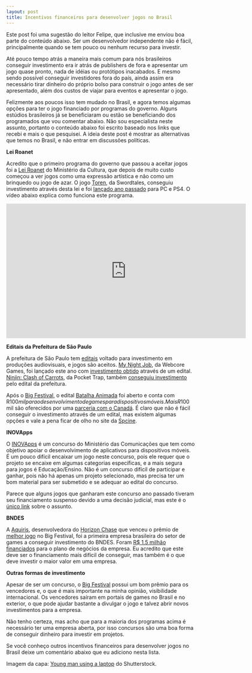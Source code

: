 ```yaml
---
layout: post
title: Incentivos financeiros para desenvolver jogos no Brasil
---
```


Este post foi uma sugestão do leitor Felipe, que inclusive me enviou boa parte do conteúdo abaixo. Ser um desenvolvedor independente não é fácil, principalmente quando se tem pouco ou nenhum recurso para investir.

Até pouco tempo atrás a maneira mais comum para nós brasileiros conseguir investimento era ir atrás de publishers de fora e apresentar um jogo quase pronto, nada de idéias ou protótipos inacabados. E mesmo sendo possível conseguir investidores fora do país, ainda assim era necessário tirar dinheiro do próprio bolso para construir o jogo antes de ser apresentado, além dos custos de viajar para eventos e apresentar o jogo.

Felizmente aos poucos isso tem mudado no Brasil, e agora temos algumas opções para ter o jogo financiado por programas do governo. Alguns estúdios brasileiros já se beneficiaram ou estão se beneficiando dos programados que vou comentar abaixo. Não sou especialista neste assunto, portanto o conteúdo abaixo foi escrito baseado nos links que recebi e mais o que pesquisei. A ideia deste post é mostrar as alternativas que temos no Brasil, e não entrar em discussões políticas.

**Lei Roanet**

Acredito que o primeiro programa do governo que passou a aceitar jogos foi a [Lei Roanet](http://www.planalto.gov.br/ccivil_03/leis/L8313cons.htm) do Ministério da Cultura, que depois de muito custo começou a ver jogos como uma expressão artística e não como um brinquedo ou jogo de azar. O jogo [Toren](http://toren-game.com/), da Swordtales, conseguiu investimento através desta lei e foi [lançado ano passado](http://br.ign.com/brasil/3789/interview/superproducao-brasileira-game-toren-e-lancado-apos-quatro-an) para PC e PS4. O vídeo abaixo explica como funciona este programa.

<iframe width="640" height="360" src="https://www.youtube.com/embed/7S8dAS9w-bk" frameborder="0" allowfullscreen></iframe>

**Editais da Prefeitura de São Paulo**

A prefeitura de São Paulo tem [editais](https://spcine.wordpress.com/editais/investimento/) voltado para investimento em produções audiovisuais, e jogos são aceitos. [My Night Job](http://www.mynightjobgame.com/), da Webcore Games, foi lançado este ano com [investimento obtido](http://overloadr.com.br/noticias/2015/08/contemplado-em-edital-da-prefeitura-de-sao-paulo-my-night-job-sera-lancado-para-ps4/) através de um edital. [Ninjin: Clash of Carrots](http://www.pocket-trap.com/clash-of-carrots.html), da Pocket Trap, também [conseguiu investimento](http://overloadr.com.br/especiais/reportagens/2014/09/os-paulistas-da-pocket-trap-e-realizacao-de-um-sonho-levar-ninjin-2-tgs/) pelo edital da prefeitura.

Após o [Big Festival](https://spcine.wordpress.com/2016/06/27/big-festival-traz-games-de-48-paises-ao-ccsp/), o edital [Batalha Animada](https://spcine.wordpress.com/2016/07/01/games-animacao-spcine-investe-em-conteudo-transmidia/) foi aberto e conta com R$100 mil para o desenvolvimento de games para dispositivos móveis. Mais R$100 mil são oferecidos por uma [parceria com o Canadá](https://spcine.wordpress.com/2016/07/07/parceria-com-canada-investe-em-tv-game-web-e-vr/). É claro que não é fácil conseguir o investimento através de um edital, mas existem algumas opções e vale a pena ficar de olho no site da [Spcine](https://spcine.wordpress.com).

**INOVApps**

O [INOVApps](http://www.mc.gov.br/concurso-inovapps) é um concurso do Ministério das Comunicações que tem como objetivo apoiar o desenvolvimento de aplicativos para dispositivos móveis. É um pouco difícil encaixar um jogo neste concurso, pois ele requer que o projeto se encaixe em algumas categorias específicas, e a mais segura para jogos é Educação/Ensino. Não é um concurso difícil de participar e ganhar, pois não há apenas um projeto selecionado, mas precisa ter um bom material para ser submetido e se adequar ao edital do concurso.

Parece que alguns jogos que ganharam este concurso ano passado tiveram seu financiamento suspenso devido a uma decisão judicial, mas este é o [único link](http://dropsdejogos.com.br/index.php/noticias/indie/item/1567-exclusivo-concurso-inovapps-e-alvo-de-decisao-judicial-e-suspende-pagamentos-a-desenvolvedores) sobre o assunto.

**BNDES**

A [Aquiris](http://www.aquiris.com.br/), desenvolvedora do [Horizon Chase](http://www.horizonchase.com/) que venceu o prêmio de [melhor jogo](http://br.ign.com/big-festival/30286/feature/horizon-chase-vence-premio-de-melhor-jogo-do-big-festival-20) no Big Festival, foi a primeira empresa brasileira do setor de games a conseguir investimento do BNDES. Foram [R$ 1,5 milhão financiados](http://www.bndes.gov.br/SiteBNDES/bndes/bndes_pt/Institucional/Sala_de_Imprensa/Noticias/2016/Cultura/20160701_games.html) para o plano de negócios da empresa. Eu acredito que este deve ser o financiamento mais difícil de conseguir, mas também é o que deve investir o maior valor em uma empresa.

**Outras formas de investimento**

Apesar de ser um concurso, o [Big Festival](http://principal.bigfestival.com.br/2016/) possui um bom prêmio para os vencedores e, o que é mais importante na minha opinião, visibilidade internacional. Os vencedores saíram em portais de games no Brasil e no exterior, o que pode ajudar bastante a divulgar o jogo e talvez abrir novos investimentos para a empresa.

Não tenho certeza, mas acho que para a maioria dos programas acima é necessário ter uma empresa aberta, por isso concursos são uma boa forma de conseguir dinheiro para investir em projetos.

Se você conheço outros incentivos financeiros para desenvolver jogos no Brasil deixe um comentário abaixo que eu adiciono nesta lista.

Imagem da capa: [Young man using a laptop](http://www.shutterstock.com/pic-337122470/stock-photo-young-man-using-a-laptop-building-online-business-making-dollar-bills-cash-falling-down-beginner.html?src=C-RF706VSch304ZcEvhH4A-1-6) do Shutterstock.
